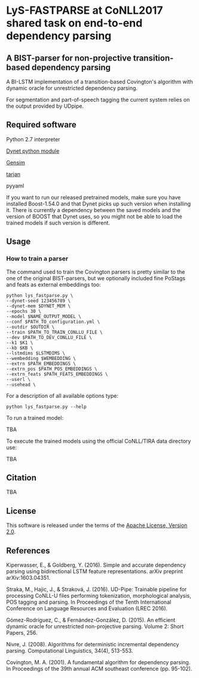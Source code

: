 # LyS-FASTPARSE at CoNLL2017 shared task on end-to-end dependency parsing

## A BIST-parser for non-projective transition-based dependency parsing

A BI-LSTM implementation of a transition-based Covington's algorithm with dynamic oracle for unrestricted dependency parsing.

For segmentation and part-of-speech tagging the current system relies on the output provided by UDpipe.


## Required software

Python 2.7 interpreter

[Dynet python module](http://dynet.readthedocs.io/en/latest/python.html)

[Gensim](https://radimrehurek.com/gensim/)

[tarjan](https://pypi.python.org/pypi/tarjan/)

pyyaml

If you want to run our released pretrained models, make sure you have installed Boost-1.54.0 and that Dynet picks up such version when installing it. There is currently a dependency between the saved models and the version of BOOST that Dynet uses, so you might not be able to load the trained models if such version is different.

## Usage

### How to train a parser

The command used to train the Covington parsers is pretty similar to the one of the original BIST-parsers, but we optionally included fine PoStags and feats as external embeddings too:

	python lys_fastparse.py \
	--dynet-seed 123456789 \
	--dynet-mem $DYNET_MEM \
	--epochs 30 \
	--model $NAME_OUTPUT_MODEL \
	--conf $PATH_TO_configuration.yml \
	--outdir $OUTDIR \
	--train $PATH_TO_TRAIN_CONLLU_FILE \
	--dev $PATH_TO_DEV_CONLLU_FILE \
	--k1 $K1 \
	--kb $KB \
	--lstmdims $LSTMDIMS \
	--wembedding $WEMBEDDING \
	--extrn $PATH_EMBEDDINGS \
	--extrn_pos $PATH_POS_EMBEDDINGS \
	--extrn_feats $PATH_FEATS_EMBEDDINGS \
	--userl \
	--usehead \

For a description of all available options type:

	python lys_fastparse.py --help 

To run a trained model:

TBA

To execute the trained models using the official CoNLL/TIRA data directory use:

TBA



## Citation

TBA

## License

This software is released under the terms of the [Apache License, Version 2.0](http://www.apache.org/licenses/LICENSE-2.0).

## References

Kiperwasser, E., & Goldberg, Y. (2016). Simple and accurate dependency parsing using bidirectional LSTM feature representations. arXiv preprint arXiv:1603.04351.

Straka, M., Hajic, J., & Straková, J. (2016). UD-Pipe: Trainable pipeline for processing CoNLL-U files performing tokenization, morphological analysis, POS tagging and parsing. In Proceedings of the Tenth International Conference on Language Resources and Evaluation (LREC 2016).

Gómez-Rodríguez, C., & Fernández-González, D. (2015). An efficient dynamic oracle for unrestricted non-projective parsing. Volume 2: Short Papers, 256.

Nivre, J. (2008). Algorithms for deterministic incremental dependency parsing. Computational Linguistics, 34(4), 513-553.

Covington, M. A. (2001). A fundamental algorithm for dependency parsing. In Proceedings of the 39th annual ACM southeast conference (pp. 95-102).



